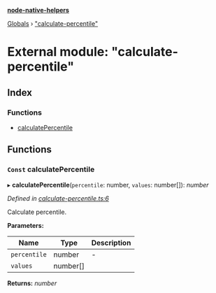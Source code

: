 **[node-native-helpers](../README.md)**

[Globals](../globals.md) › ["calculate-percentile"](_calculate_percentile_.md)

# External module: "calculate-percentile"

## Index

### Functions

* [calculatePercentile](_calculate_percentile_.md#const-calculatepercentile)

## Functions

### `Const` calculatePercentile

▸ **calculatePercentile**(`percentile`: number, `values`: number[]): *number*

*Defined in [calculate-percentile.ts:6](https://github.com/DaNautilus/node-native-helpers/blob/4ff13a1/src/calculate-percentile.ts#L6)*

Calculate percentile.

**Parameters:**

Name | Type | Description |
------ | ------ | ------ |
`percentile` | number | - |
`values` | number[] |   |

**Returns:** *number*